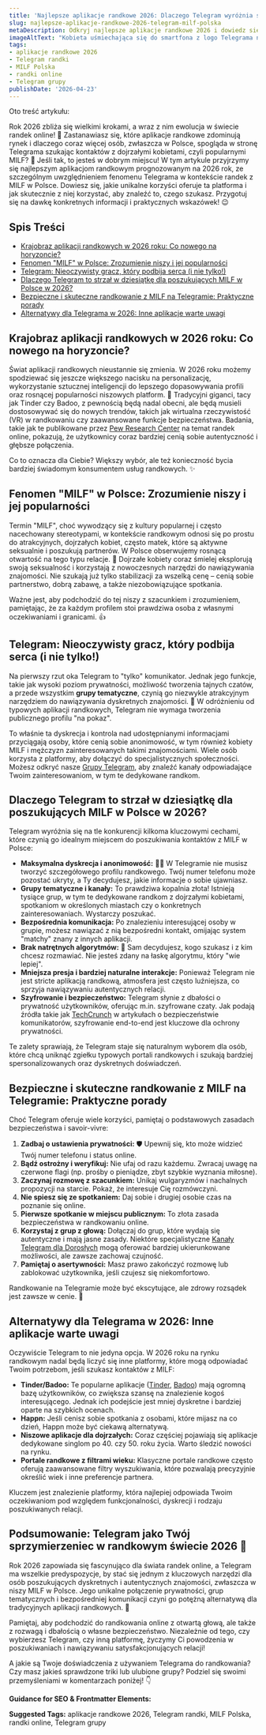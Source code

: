 ```yaml
---
title: 'Najlepsze aplikacje randkowe 2026: Dlaczego Telegram wyróżnia się dla MILF w Polsce?'
slug: najlepsze-aplikacje-randkowe-2026-telegram-milf-polska
metaDescription: Odkryj najlepsze aplikacje randkowe 2026 i dowiedz się, dlaczego Telegram staje się hitem dla poszukujących MILF w Polsce. Prywatność, grupy i dyskrecja!
imageAltText: "Kobieta uśmiechająca się do smartfona z logo Telegrama na tle nowoczesnego miasta, symbolizująca randki online w 2026.\n\n        *   Suggested Anchor: \"bezpieczeństwo w randkowaniu online\"\n        *   Suggested Target: `/bezpieczenstwo/randki-online` (lub odpowiednia kategoria/artykuł o bezpieczeństwie)\n    2.  Phrase in article: \"niszowe aplikacje dla dojrzałych\" (sekcja: Alternatywy dla Telegrama...)\n        *   Suggested Anchor: \"niszowe aplikacje dla dojrzałych\"\n        *   Suggested Target: `/aplikacje/dla-dojrzalych` (lub odpowiednia kategoria/artykuł o niszowych apkach)"
tags:
- aplikacje randkowe 2026
- Telegram randki
- MILF Polska
- randki online
- Telegram grupy
publishDate: '2026-04-23'
---
```


Oto treść artykułu:

Rok 2026 zbliża się wielkimi krokami, a wraz z nim ewolucja w świecie randek online! 🚀 Zastanawiasz się, które aplikacje randkowe zdominują rynek i dlaczego coraz więcej osób, zwłaszcza w Polsce, spogląda w stronę Telegrama szukając kontaktów z dojrzałymi kobietami, czyli popularnymi MILF? 🤔 Jeśli tak, to jesteś w dobrym miejscu! W tym artykule przyjrzymy się najlepszym aplikacjom randkowym prognozowanym na 2026 rok, ze szczególnym uwzględnieniem fenomenu Telegrama w kontekście randek z MILF w Polsce. Dowiesz się, jakie unikalne korzyści oferuje ta platforma i jak skutecznie z niej korzystać, aby znaleźć to, czego szukasz. Przygotuj się na dawkę konkretnych informacji i praktycznych wskazówek! 😉

## Spis Treści

- [Krajobraz aplikacji randkowych w 2026 roku: Co nowego na horyzoncie?](#krajobraz-aplikacji-randkowych-w-2026-roku-co-nowego-na-horyzoncie)
- [Fenomen "MILF" w Polsce: Zrozumienie niszy i jej popularności](#fenomen-milf-w-polsce-zrozumienie-niszy-i-jej-popularnosci)
- [Telegram: Nieoczywisty gracz, który podbija serca (i nie tylko!)](#telegram-nieoczywisty-gracz-ktory-podbija-serca-i-nie-tylko)
- [Dlaczego Telegram to strzał w dziesiątkę dla poszukujących MILF w Polsce w 2026?](#dlaczego-telegram-to-strzal-w-dziesiatke-dla-poszukujacych-milf-w-polsce-w-2026)
- [Bezpieczne i skuteczne randkowanie z MILF na Telegramie: Praktyczne porady](#bezpieczne-i-skuteczne-randkowanie-z-milf-na-telegramie-praktyczne-porady)
- [Alternatywy dla Telegrama w 2026: Inne aplikacje warte uwagi](#alternatywy-dla-telegrama-w-2026-inne-aplikacje-warte-uwagi)

## Krajobraz aplikacji randkowych w 2026 roku: Co nowego na horyzoncie?

Świat aplikacji randkowych nieustannie się zmienia. W 2026 roku możemy spodziewać się jeszcze większego nacisku na personalizację, wykorzystanie sztucznej inteligencji do lepszego dopasowywania profili oraz rosnącej popularności niszowych platform. 🤖 Tradycyjni giganci, tacy jak Tinder czy Badoo, z pewnością będą nadal obecni, ale będą musieli dostosowywać się do nowych trendów, takich jak wirtualna rzeczywistość (VR) w randkowaniu czy zaawansowane funkcje bezpieczeństwa. Badania, takie jak te publikowane przez [Pew Research Center](https://www.pewresearch.org/internet/2023/02/02/the-virtues-and-downsides-of-online-dating/) na temat randek online, pokazują, że użytkownicy coraz bardziej cenią sobie autentyczność i głębsze połączenia.

Co to oznacza dla Ciebie? Większy wybór, ale też konieczność bycia bardziej świadomym konsumentem usług randkowych. ✨

## Fenomen "MILF" w Polsce: Zrozumienie niszy i jej popularności

Termin "MILF", choć wywodzący się z kultury popularnej i często nacechowany stereotypami, w kontekście randkowym odnosi się po prostu do atrakcyjnych, dojrzałych kobiet, często matek, które są aktywne seksualnie i poszukują partnerów. W Polsce obserwujemy rosnącą otwartość na tego typu relacje. 💃 Dojrzałe kobiety coraz śmielej eksplorują swoją seksualność i korzystają z nowoczesnych narzędzi do nawiązywania znajomości. Nie szukają już tylko stabilizacji za wszelką cenę – cenią sobie partnerstwo, dobrą zabawę, a także niezobowiązujące spotkania.

Ważne jest, aby podchodzić do tej niszy z szacunkiem i zrozumieniem, pamiętając, że za każdym profilem stoi prawdziwa osoba z własnymi oczekiwaniami i granicami. 👍

## Telegram: Nieoczywisty gracz, który podbija serca (i nie tylko!)

Na pierwszy rzut oka Telegram to "tylko" komunikator. Jednak jego funkcje, takie jak wysoki poziom prywatności, możliwość tworzenia tajnych czatów, a przede wszystkim **grupy tematyczne**, czynią go niezwykle atrakcyjnym narzędziem do nawiązywania dyskretnych znajomości. 🤫 W odróżnieniu od typowych aplikacji randkowych, Telegram nie wymaga tworzenia publicznego profilu "na pokaz".

To właśnie ta dyskrecja i kontrola nad udostępnianymi informacjami przyciągają osoby, które cenią sobie anonimowość, w tym również kobiety MILF i mężczyzn zainteresowanych takimi znajomościami. Wiele osób korzysta z platformy, aby dołączyć do specjalistycznych społeczności. Możesz odkryć nasze [Grupy Telegram](/grupy), aby znaleźć kanały odpowiadające Twoim zainteresowaniom, w tym te dedykowane randkom.

## Dlaczego Telegram to strzał w dziesiątkę dla poszukujących MILF w Polsce w 2026?

Telegram wyróżnia się na tle konkurencji kilkoma kluczowymi cechami, które czynią go idealnym miejscem do poszukiwania kontaktów z MILF w Polsce:

*   **Maksymalna dyskrecja i anonimowość:** 🕵️‍♀️ W Telegramie nie musisz tworzyć szczegółowego profilu randkowego. Twój numer telefonu może pozostać ukryty, a Ty decydujesz, jakie informacje o sobie ujawniasz.
*   **Grupy tematyczne i kanały:** To prawdziwa kopalnia złota! Istnieją tysiące grup, w tym te dedykowane randkom z dojrzałymi kobietami, spotkaniom w określonych miastach czy o konkretnych zainteresowaniach. Wystarczy poszukać.
*   **Bezpośrednia komunikacja:** Po znalezieniu interesującej osoby w grupie, możesz nawiązać z nią bezpośredni kontakt, omijając system "matchy" znany z innych aplikacji.
*   **Brak natrętnych algorytmów:** 🚫 Sam decydujesz, kogo szukasz i z kim chcesz rozmawiać. Nie jesteś zdany na łaskę algorytmu, który "wie lepiej".
*   **Mniejsza presja i bardziej naturalne interakcje:** Ponieważ Telegram nie jest stricte aplikacją randkową, atmosfera jest często luźniejsza, co sprzyja nawiązywaniu autentycznych relacji.
*   **Szyfrowanie i bezpieczeństwo:** Telegram słynie z dbałości o prywatność użytkowników, oferując m.in. szyfrowane czaty. Jak podają źródła takie jak [TechCrunch](https://techcrunch.com/) w artykułach o bezpieczeństwie komunikatorów, szyfrowanie end-to-end jest kluczowe dla ochrony prywatności.

Te zalety sprawiają, że Telegram staje się naturalnym wyborem dla osób, które chcą uniknąć zgiełku typowych portali randkowych i szukają bardziej spersonalizowanych oraz dyskretnych doświadczeń.

## Bezpieczne i skuteczne randkowanie z MILF na Telegramie: Praktyczne porady

Choć Telegram oferuje wiele korzyści, pamiętaj o podstawowych zasadach bezpieczeństwa i savoir-vivre:

1.  **Zadbaj o ustawienia prywatności:** 🛡️ Upewnij się, kto może widzieć Twój numer telefonu i status online.
2.  **Bądź ostrożny i weryfikuj:** Nie ufaj od razu każdemu. Zwracaj uwagę na czerwone flagi (np. prośby o pieniądze, zbyt szybkie wyznania miłosne).
3.  **Zaczynaj rozmowę z szacunkiem:** Unikaj wulgaryzmów i nachalnych propozycji na starcie. Pokaż, że interesuje Cię rozmówczyni.
4.  **Nie spiesz się ze spotkaniem:** Daj sobie i drugiej osobie czas na poznanie się online.
5.  **Pierwsze spotkanie w miejscu publicznym:** To złota zasada bezpieczeństwa w randkowaniu online.
6.  **Korzystaj z grup z głową:** Dołączaj do grup, które wydają się autentyczne i mają jasne zasady. Niektóre specjalistyczne [Kanały Telegram dla Dorosłych](/kanaly/dla-doroslych) mogą oferować bardziej ukierunkowane możliwości, ale zawsze zachowaj czujność.
7.  **Pamiętaj o asertywności:** Masz prawo zakończyć rozmowę lub zablokować użytkownika, jeśli czujesz się niekomfortowo.

Randkowanie na Telegramie może być ekscytujące, ale zdrowy rozsądek jest zawsze w cenie. 🧐

## Alternatywy dla Telegrama w 2026: Inne aplikacje warte uwagi

Oczywiście Telegram to nie jedyna opcja. W 2026 roku na rynku randkowym nadal będą liczyć się inne platformy, które mogą odpowiadać Twoim potrzebom, jeśli szukasz kontaktów z MILF:

*   **Tinder/Badoo:** Te popularne aplikacje ([Tinder](https://tinder.com/), [Badoo](https://badoo.com/)) mają ogromną bazę użytkowników, co zwiększa szansę na znalezienie kogoś interesującego. Jednak ich podejście jest mniej dyskretne i bardziej oparte na szybkich ocenach.
*   **Happn:** Jeśli cenisz sobie spotkania z osobami, które mijasz na co dzień, Happn może być ciekawą alternatywą.
*   **Niszowe aplikacje dla dojrzałych:** Coraz częściej pojawiają się aplikacje dedykowane singlom po 40. czy 50. roku życia. Warto śledzić nowości na rynku.
*   **Portale randkowe z filtrami wieku:** Klasyczne portale randkowe często oferują zaawansowane filtry wyszukiwania, które pozwalają precyzyjnie określić wiek i inne preferencje partnera.

Kluczem jest znalezienie platformy, która najlepiej odpowiada Twoim oczekiwaniom pod względem funkcjonalności, dyskrecji i rodzaju poszukiwanych relacji.

## Podsumowanie: Telegram jako Twój sprzymierzeniec w randkowym świecie 2026 💖

Rok 2026 zapowiada się fascynująco dla świata randek online, a Telegram ma wszelkie predyspozycje, by stać się jednym z kluczowych narzędzi dla osób poszukujących dyskretnych i autentycznych znajomości, zwłaszcza w niszy MILF w Polsce. Jego unikalne połączenie prywatności, grup tematycznych i bezpośredniej komunikacji czyni go potężną alternatywą dla tradycyjnych aplikacji randkowych. 🌟

Pamiętaj, aby podchodzić do randkowania online z otwartą głową, ale także z rozwagą i dbałością o własne bezpieczeństwo. Niezależnie od tego, czy wybierzesz Telegram, czy inną platformę, życzymy Ci powodzenia w poszukiwaniach i nawiązywaniu satysfakcjonujących relacji!

A jakie są Twoje doświadczenia z używaniem Telegrama do randkowania? Czy masz jakieś sprawdzone triki lub ulubione grupy? Podziel się swoimi przemyśleniami w komentarzach poniżej! 👇

**Guidance for SEO & Frontmatter Elements:**




**Suggested Tags:**
aplikacje randkowe 2026, Telegram randki, MILF Polska, randki online, Telegram grupy
